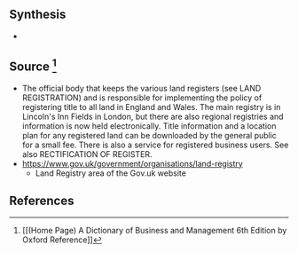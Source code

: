 ## Synthesis
- 
## Source [^1]
- The official body that keeps the various land registers (see LAND REGISTRATION) and is responsible for implementing the policy of registering title to all land in England and Wales. The main registry is in Lincoln's Inn Fields in London, but there are also regional registries and information is now held electronically. Title information and a location plan for any registered land can be downloaded by the general public for a small fee. There is also a service for registered business users. See also RECTIFICATION OF REGISTER.
- https://www.gov.uk/government/organisations/land-registry
	- Land Registry area of the Gov.uk website
## References

[^1]: [[(Home Page) A Dictionary of Business and Management 6th Edition by Oxford Reference]]